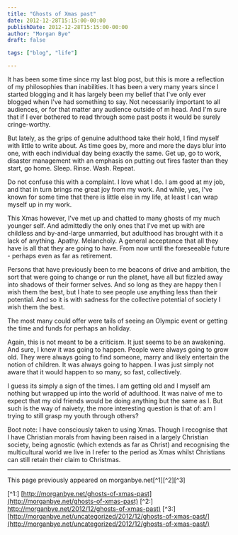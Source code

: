 ```yaml
---
title: "Ghosts of Xmas past"
date: 2012-12-28T15:15:00-00:00
publishDate: 2012-12-28T15:15:00-00:00
author: "Morgan Bye"
draft: false

tags: ["blog", "life"]

---
```


It has been some time since my last blog post, but this is more a reflection of my philosophies than inabilities. It has been a very many years since I started blogging and it has largely been my belief that I've only ever blogged when I've had something to say. Not necessarily important to all audiences, or for that matter any audience outside of m head. And I'm sure that if I ever bothered to read through some past posts it would be surely cringe-worthy.

But lately, as the grips of genuine adulthood take their hold, I find myself with little to write about. As time goes by, more and more the days blur into one, with each individual day being exactly the same. Get up, go to work, disaster management with an emphasis on putting out fires faster than they start, go home. Sleep. Rinse. Wash. Repeat.

Do not confuse this with a complaint. I love what I do. I am good at my job, and that in turn brings me great joy from my work. And while, yes, I've known for some time that there is little else in my life, at least I can wrap myself up in my work.

This Xmas however, I've met up and chatted to many ghosts of my much younger self. And admittedly the only ones that I've met up with are childless and by-and-large unmarried, but adulthood has brought with it a lack of anything. Apathy. Melancholy. A general acceptance that all they have is all that they are going to have. From now until the foreseeable future - perhaps even as far as retirement.  

Persons that have previously been to me beacons of drive and ambition, the sort that were going to change or run the planet, have all but fizzled away into shadows of their former selves. And so long as they are happy then I wish them the best, but I hate to see people use anything less than their potential. And so it is with sadness for the collective potential of society I wish them the best.

The most many could offer were tails of seeing an Olympic event or getting the time and funds for perhaps an holiday.

Again, this is not meant to be a criticism. It just seems to be an awakening. And sure, I knew it was going to happen. People were always going to grow old. They were always going to find someone, marry and likely entertain the notion of children. It was always going to happen. I was just simply not aware that it would happen to so many, so fast, collectively.

I guess its simply a sign of the times. I am getting old and I myself am nothing but wrapped up into the world of adulthood. It was naive of me to expect that my old friends would be doing anything but the same as I. But such is the way of naivety, the more interesting question is that of: am I trying to still grasp my youth through others?



Boot note: I have consciously taken to using Xmas. Though I recognise that I have Christian morals from having been raised in a largely Christian society, being agnostic (which extends as far as Christ) and recognising the multicultural world we live in I refer to the period as Xmas whilst Christians can still retain their claim to Christmas.



----
This page previously appeared on morganbye.net[^1][^2][^3]

[^1:] [http://morganbye.net/ghosts-of-xmas-past](http://morganbye.net/ghosts-of-xmas-past)
[^2:] [http://morganbye.net/2012/12/ghosts-of-xmas-past)](http://morganbye.net/2012/12/ghosts-of-xmas-past)
[^3:] [http://morganbye.net/uncategorized/2012/12/ghosts-of-xmas-past/](http://morganbye.net/uncategorized/2012/12/ghosts-of-xmas-past/)
